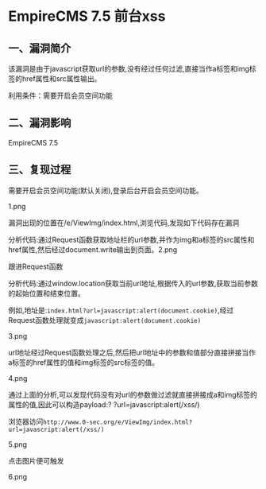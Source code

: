 EmpireCMS 7.5 前台xss
=====================

一、漏洞简介
------------

该漏洞是由于javascript获取url的参数,没有经过任何过滤,直接当作a标签和img标签的href属性和src属性输出。

利用条件：需要开启会员空间功能

二、漏洞影响
------------

EmpireCMS 7.5

三、复现过程
------------

需要开启会员空间功能(默认关闭),登录后台开启会员空间功能。

1.png

漏洞出现的位置在/e/ViewImg/index.html,浏览代码,发现如下代码存在漏洞

分析代码:通过Request函数获取地址栏的url参数,并作为img和a标签的src属性和href属性,然后经过document.write输出到页面。2.png

跟进Request函数

分析代码:通过window.location获取当前url地址,根据传入的url参数,获取当前参数的起始位置和结束位置。

例如,地址是:`index.html?url=javascript:alert(document.cookie)`,经过Request函数处理就变成`javascript:alert(document.cookie)`

3.png

url地址经过Request函数处理之后,然后把url地址中的参数和值部分直接拼接当作a标签的href属性的值和img标签的src标签的值。

4.png

通过上面的分析,可以发现代码没有对url的参数做过滤就直接拼接成a和img标签的属性的值,因此可以构造payload:?
?url=javascript:alert(/xss/)

浏览器访问`http://www.0-sec.org/e/ViewImg/index.html?url=javascript:alert(/xss/)`

5.png

点击图片便可触发

6.png

